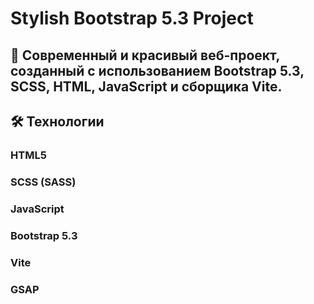 # Stylish Bootstrap 5.3 Project
## 🚀 Современный и красивый веб-проект, созданный с использованием Bootstrap 5.3, SCSS, HTML, JavaScript и сборщика Vite.

## 🛠 Технологии
### HTML5
### SCSS (SASS)
### JavaScript
### Bootstrap 5.3
### Vite
### GSAP
